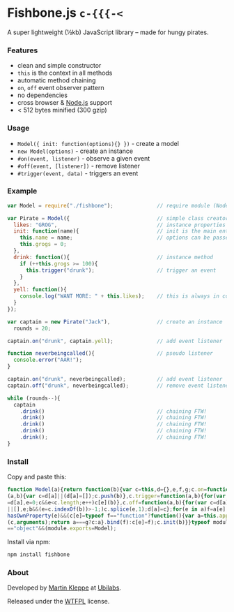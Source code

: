 # Fishbone.js `c-{{{-<`

A super lightweight (½kb) JavaScript library – made for hungy pirates.

### Features

* clean and simple constructor
* `this` is the context in all methods
* automatic method chaining
* `on`, `off` event observer pattern
* no dependencies
* cross browser & [Node.js](http://nodejs.org) support
* < 512 bytes minified (300 gzip)

### Usage

* `Model({ init: function(options){} })` - create a model
* `new Model(options)` - create an instance
* `#on(event, listener)` - observe a given event
* `#off(event, [listener])` - remove listener
* `#trigger(event, data)` - triggers an event

### Example

```js
var Model = require("./fishbone");              // require module (Node only)

var Pirate = Model({                            // simple class creator
  likes: "GROG",                                // instance properties
  init: function(name){                         // init is the main entrance
    this.name = name;                           // options can be passed
    this.grogs = 0;
  },
  drink: function(){                            // instance method
    if (++this.grogs >= 100){
      this.trigger("drunk");                    // trigger an event
    }
  },
  yell: function(){
    console.log("WANT MORE: " + this.likes);    // this is always in context
  }
});

var captain = new Pirate("Jack"),               // create an instance
  rounds = 20;

captain.on("drunk", captain.yell);              // add event listener

function neverbeingcalled(){                    // pseudo listener
  console.error("AAR!");
}

captain.on("drunk", neverbeingcalled);          // add event listener
captain.off("drunk", neverbeingcalled);         // remove event listener

while (rounds--){ 
  captain
    .drink()                                    // chaining FTW!
    .drink()                                    // chaining FTW!
    .drink()                                    // chaining FTW!
    .drink()                                    // chaining FTW!
    .drink();                                   // chaining FTW!
}
```

### Install

Copy and paste this:

```js
function Model(a){return function(b){var c=this,d={},e,f,g;c.on=function
(a,b){var c=d[a]||(d[a]=[]);c.push(b)},c.trigger=function(a,b){for(var c
=d[a],e=0;c&&e<c.length;e++)c[e](b)},c.off=function(a,b){for(var c=d[a]
||[],e;b&&(e=c.indexOf(b))>-1;)c.splice(e,1);d[a]=c};for(e in a)f=a[e],a.
hasOwnProperty(e)&&(c[e]=typeof f=="function"?function(){var a=this.apply
(c,arguments);return a===g?c:a}.bind(f):c[e]=f);c.init(b)}}typeof module
=="object"&&(module.exports=Model);
```

Install via npm:

```sh
npm install fishbone
```


### About

Developed by [Martin Kleppe](https://plus.google.com/103747379090421872359) at [Ubilabs](http://www.ubilabs.net).

Released under the [WTFPL](http://en.wikipedia.org/wiki/WTFPL) license.